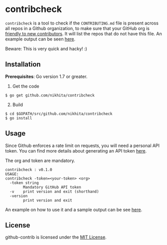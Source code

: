 # contribcheck

`contribcheck` is a tool to check if the `CONTRIBUTING.md` file is present across all repos in a Github organization,
to make sure that your GitHub org is [friendly to new contributors](https://blog.github.com/2012-09-17-contributing-guidelines/).
It will list the repos that do not have this file. An example output can be seen [here](example-output.md).

Beware: This is very quick and hacky! :)

## Installation

**Prerequisites**: Go version 1.7 or greater.

1. Get the code

```
$ go get github.com/nikhita/contribcheck
```

2. Build

```
$ cd $GOPATH/src/github.com/nikhita/contribcheck
$ go install
```

## Usage

Since Github enforces a rate limit on requests, you will need a personal API token. You can find more details about generating an API token [here](https://github.com/blog/1509-personal-api-tokens).

The org and token are mandatory.

```
contribcheck : v0.1.0
USAGE:
contribcheck -token=<your-token> <org>
  -token string
    	Mandatory GitHub API token
  -v	print version and exit (shorthand)
  -version
    	print version and exit
```

An example on how to use it and a sample output can be see [here](example-output.md).

## License

github-contrib is licensed under the [MIT License](/LICENSE).
